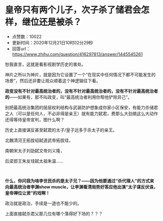 # 皇帝只有两个儿子，次子杀了储君会怎样，继位还是被杀？
- 点赞数：10022
- 更新时间：2020年12月21日10时02分29秒
- 回答url：https://www.zhihu.com/question/416297813/answer/1445545261
<body>
 <p data-pid="hZbyTf6d">恕我直言，这就是看影视剧学历史的害处。</p>
 <p data-pid="0_38tOgc">神片之所以为神片，就是因为它设置了一个“在现实中任何情况下都不可能发生的场景”，然后还非要让观众顺着这个神逻辑往下看。</p>
 <p data-pid="ZqxSeeS6"><b>政变没有不针对最高统治者的，没有不针对最高统治者的，没有不针对最高统治者的</b>——如果有，那不叫政变，叫“最高统治者利用你帮他铲除异己”。</p>
 <p data-pid="5LnKcyrT">别把最高统治集团的层层权利结构与武装防护想象成你家小区保安，有能力杀储君之人（可以是任何人，不必非得是亲王）就有能力弑君，费那么大劲搞这么大动作还得等待皇帝宣判，图什么啊？</p>
 <p data-pid="gR4j-avu">历史上直接谋反甚至弑君的太子/皇子远多于杀太子的亲王。</p>
 <p data-pid="GuLhqKnr">北魏清河王拓拔绍弑道武帝拓拔珪，</p>
 <p data-pid="FM05ra38">南朝宋太子刘劭弑文帝刘义隆，</p>
 <p data-pid="jKUIf_M6">后梁郢王朱友珪弑太祖朱温……</p>
 <p class="ztext-empty-paragraph"><br></p>
 <p data-pid="XLE2iw5Q"><b>什么，你问我为啥李世民杀的是太子兄？——因为他要通过“杀代理人”的方式来向最高统治者李渊show muscle，让李渊看清局势好答应他出演“太子谋反伏诛，皇帝禅位让贤”的戏啊！</b></p>
 <p data-pid="Z4uXNQZn">政治就是政治，手续是一道也不能少的。</p>
 <p data-pid="mjbZG3EN">上面直接弑杀君父那几位有哪个落得好下场的？？？</p>
</body>